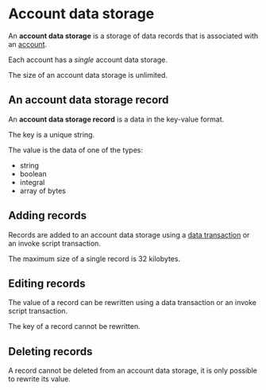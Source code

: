# Account data storage

An **account data storage** is a storage of data records that is associated with an [account](/blockchain/account.md).

Each account has a _single_ account data storage.

The size of an account data storage is unlimited.

## An account data storage record

An **account data storage record** is a data in the key-value format.

The key is a unique string.

The value is the data of one of the types:

* string
* boolean
* integral
* array of bytes

## Adding records

Records are added to an account data storage using a [data transaction](/blockchain/transaction-type/data-transaction.md) or an invoke script transaction.

The maximum size of a single record is 32 kilobytes.

## Editing records

The value of a record can be rewritten using a data transaction or an invoke script transaction.

The key of a record cannot be rewritten.

## Deleting records

A record cannot be deleted from an account data storage, it is only possible to rewrite its value.
